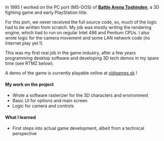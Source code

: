 ---
---
In 1995 I worked on the PC port (MS-DOS) of [**Battle Arena Toshinden**](https://en.wikipedia.org/wiki/Battle_Arena_Toshinden), a 3D fighting game and early PlayStation title.

For this port, we never received the full source code, so, much of the logic had to be written from scratch. My job was mostly writing the rendering engine, which had to run on regular Intel 486 and Pentium CPUs. I also wrote logic for the camera movement and some LAN network code (no Internet play yet !).

This was my first real job in the game industry, after a few years programming desktop software and developing 3D tech demos in my spare time (see RTMZ below).

A demo of the game is currently playable online at [oldgames.sk](https://online.oldgames.sk/play/dos/battle-arena-toshinden/10217) !

#### My work on the project

- Wrote a software rasterizer for the 3D characters and environment
- Basic UI for options and main screen
- Logic for camera and controls

#### What I learned

- First steps into actual game development, albeit from a technical perspective


